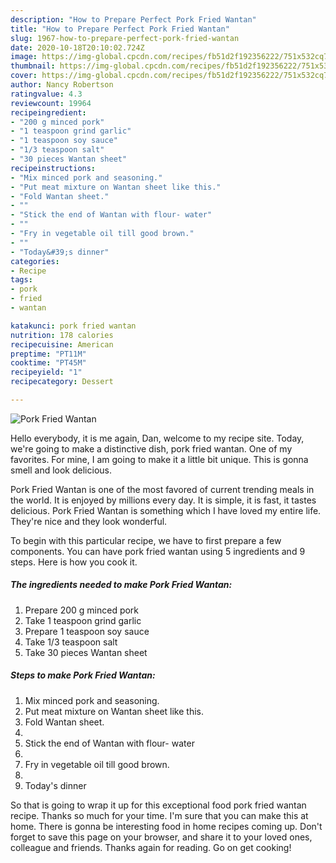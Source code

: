 ```yaml
---
description: "How to Prepare Perfect Pork Fried Wantan"
title: "How to Prepare Perfect Pork Fried Wantan"
slug: 1967-how-to-prepare-perfect-pork-fried-wantan
date: 2020-10-18T20:10:02.724Z
image: https://img-global.cpcdn.com/recipes/fb51d2f192356222/751x532cq70/pork-fried-wantan-recipe-main-photo.jpg
thumbnail: https://img-global.cpcdn.com/recipes/fb51d2f192356222/751x532cq70/pork-fried-wantan-recipe-main-photo.jpg
cover: https://img-global.cpcdn.com/recipes/fb51d2f192356222/751x532cq70/pork-fried-wantan-recipe-main-photo.jpg
author: Nancy Robertson
ratingvalue: 4.3
reviewcount: 19964
recipeingredient:
- "200 g minced pork"
- "1 teaspoon grind garlic"
- "1 teaspoon soy sauce"
- "1/3 teaspoon salt"
- "30 pieces Wantan sheet"
recipeinstructions:
- "Mix minced pork and seasoning."
- "Put meat mixture on Wantan sheet like this."
- "Fold Wantan sheet."
- ""
- "Stick the end of Wantan with flour- water"
- ""
- "Fry in vegetable oil till good brown."
- ""
- "Today&#39;s dinner"
categories:
- Recipe
tags:
- pork
- fried
- wantan

katakunci: pork fried wantan 
nutrition: 178 calories
recipecuisine: American
preptime: "PT11M"
cooktime: "PT45M"
recipeyield: "1"
recipecategory: Dessert

---
```



![Pork Fried Wantan](https://img-global.cpcdn.com/recipes/fb51d2f192356222/751x532cq70/pork-fried-wantan-recipe-main-photo.jpg)

Hello everybody, it is me again, Dan, welcome to my recipe site. Today, we're going to make a distinctive dish, pork fried wantan. One of my favorites. For mine, I am going to make it a little bit unique. This is gonna smell and look delicious.



Pork Fried Wantan is one of the most favored of current trending meals in the world. It is enjoyed by millions every day. It is simple, it is fast, it tastes delicious. Pork Fried Wantan is something which I have loved my entire life. They're nice and they look wonderful.


To begin with this particular recipe, we have to first prepare a few components. You can have pork fried wantan using 5 ingredients and 9 steps. Here is how you cook it.

<!--inarticleads1-->

##### The ingredients needed to make Pork Fried Wantan:

1. Prepare 200 g minced pork
1. Take 1 teaspoon grind garlic
1. Prepare 1 teaspoon soy sauce
1. Take 1/3 teaspoon salt
1. Take 30 pieces Wantan sheet




<!--inarticleads2-->

##### Steps to make Pork Fried Wantan:

1. Mix minced pork and seasoning.
1. Put meat mixture on Wantan sheet like this.
1. Fold Wantan sheet.
1. 
1. Stick the end of Wantan with flour- water
1. 
1. Fry in vegetable oil till good brown.
1. 
1. Today&#39;s dinner




So that is going to wrap it up for this exceptional food pork fried wantan recipe. Thanks so much for your time. I'm sure that you can make this at home. There is gonna be interesting food in home recipes coming up. Don't forget to save this page on your browser, and share it to your loved ones, colleague and friends. Thanks again for reading. Go on get cooking!
